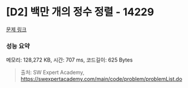# [D2] 백만 개의 정수 정렬 - 14229 

[문제 링크](https://swexpertacademy.com/main/code/problem/problemDetail.do?contestProbId=AX_Y-4T6-yoDFAVy) 

### 성능 요약

메모리: 128,272 KB, 시간: 707 ms, 코드길이: 625 Bytes



> 출처: SW Expert Academy, https://swexpertacademy.com/main/code/problem/problemList.do